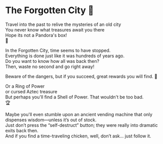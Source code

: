 # The Forgotten City :european_castle:

Travel into the past to relive the mysteries of an old city <br>
You never know what treasures await you there <br>
Hope its not a Pandora's box! <br>
:mount_fuji:

In the Forgotten City, time seems to have stopped. <br>
Everything is done just like it was hundreds of years ago. <br>
Do you want to know how all was back then? <br>
Then, waste no second and go right away! <br>

Beware of the dangers, but if you succeed, great rewards you will find. :stars:

Or a Ring of Power <br>
or cursed Aztec treasure<br>
But perhaps you'll find a Shell of Power. That wouldn't be too bad.<br>:trophy:

Maybe you'll even stumble upon an ancient vending machine that only dispenses wisdom—unless it’s out of stock. <br> 
Just don’t press the “self-destruct” button; they were really into dramatic exits back then. <br> 
And if you find a time-traveling chicken, well, don’t ask… just follow it.
